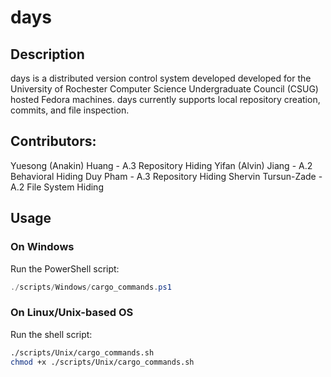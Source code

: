 # days

## Description

days is a distributed version control system developed developed for the University of Rochester
Computer Science Undergraduate Council (CSUG) hosted Fedora machines.
days currently supports local repository creation, commits, and file inspection.

## Contributors:

Yuesong (Anakin) Huang - A.3 Repository Hiding
Yifan (Alvin) Jiang - A.2 Behavioral Hiding
Duy Pham - A.3 Repository Hiding
Shervin Tursun-Zade - A.2 File System Hiding

## Usage

### On Windows

Run the PowerShell script:

```powershell
./scripts/Windows/cargo_commands.ps1
```

### On Linux/Unix-based OS

Run the shell script:

```bash
./scripts/Unix/cargo_commands.sh
chmod +x ./scripts/Unix/cargo_commands.sh
```
